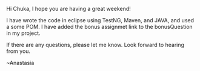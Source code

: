 Hi Chuka,
I hope you are having a great weekend! 

I have wrote the code in eclipse using TestNG, Maven, and JAVA, and used a some POM. 
I have added the bonus assignmet link to the bonusQuestion in my project. 

If there are any questions, please let me know.
Look forward to hearing from you.

~Anastasia
